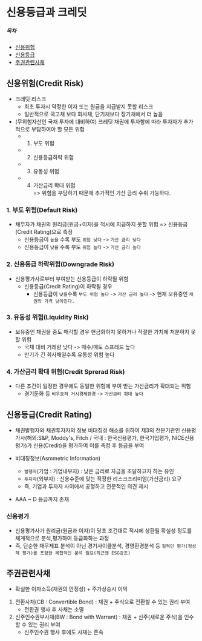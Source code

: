 # 신용등급과 크레딧  

##### 목차
- [신용위험](#신용위험credit-risk)  
- [신용등급](#신용등급credit-rating)
- [주권관련사채](#주권관련사채)
## 신용위험(Credit Risk)
- 크레딧 리스크    
    - 최초 투자시 약정한 이자 또는 원금을 지급받지 못할 리스크    
    - 일반적으로 국고채 보다 회사채, 단기채보다 장기채에서 더 높음    
- (무위험자산인 국채 투자에 대비하여) 크레딧 채권에 투자함에 따라 투자자가 추가적으로 부담하여야 할 모든 위험  
    - 1. 부도 위험  
    - 2. 신용등급하락 위험  
    - 3. 유동성 위험  
    - 4. 가산금리 확대 위험  
=> 위험을 부담하기 때문에 추가적인 가산 금리 수취 가능하다.

### 1. 부도 위험(Default Risk)
- 채무자가 채권의 원리금(원금+이자)을 적시에 지급하지 못할 위험 => 신용등급(Credit Rating)으로 측정
    - 신용등급이 `높을` 수록 부도 `위험 낮다` -> `가산 금리 낮다`  
    - 신용등급이 `낮을` 수록 부도 `위험 높다` -> `가산 금리 높다`  
### 2. 신용등급 하락위험(Downgrade Risk)
- 신용평가사로부터 부여받는 신용등급이 하락될 위험  
    - 신용등급(Credit Rating)이 하락될 경우  
        - 신용등급이 `낮을`수록 `부도 위험 높다` -> `가산 금리 높다`  -> 현재 보유중인 `채권의 가격 낮아진다.`  
### 3. 유동성 위험(Liquidity Risk)
- 보유중인 채권을 중도 매각할 경우 현금화하지 못하거나 적절한 가치에 처분하지 못할 위험  
    - 국채 대비 거래량 낮다 -> 매수/매도 스프레드 높다  
    - 만기가 긴 회사채일수록 유동성 위험 높다  
### 4. 가산금리 확대 위험(Credit Sprerad Risk)
- 다른 조건이 일정한 경우에도 동일한 위험에 부여 받는 가산금리가 확대되는 위험  
    - 경기둔화 등 `비우호적 거시경제환경` -> `가산금리 확대 높다`  

## 신용등급(Credit Rating)
- 채권발행자와 채권투자자의 정보 비대칭성 해소를 위하여 제3의 전문기관인 신용평가사(해외:S&P, Moddy's, Fitch / 국내 : 한국신용평가, 한국기업평가, NICE신용평가)가 신용(Credit)을 평가하여 이를 측정 후 등급을 부여  

- 비대칭정보(Asmmetric Information)  
    - `발행자`(기업 : 기업내부자) : 낮은 금리로 자금을 조달하고자 하는 유인  
    - `투자자`(외부자) : 신용수준에 맞는 적정한 리스크프리미엄(가산금리) 요구  
    - 즉, 기업과 투자자 사이에서 공정하고 전문적인 의견 제시  

- AAA ~ D 등급까지 존재

### 신용평가
- 신용평가사가 원리금(원금과 이자)이 당초 조건대로 적시에 상환될 확실성 정도를 체계적으로 분석,평가하여 등급화하는 과정
- 즉, 단순한 재무제표 분석이 아닌 경기사이클분석, 경영환경분석 등 `질적인 평가(정성적 평가)를 포함한 복합적인 분석 필요(최근엔 ESG강조)`

## 주권관련사채
- 확실한 이자소득(채권의 안정성) + 주가상승시 이익
1. 전환사채(CB : Convertible Bond) : 채권 + 주식으로 전환할 수 있는 권리 부여
    - 전환권 행사 후 사채는 소멸
2. 신주인수권부사채(BW : Bond with Warrant) : 채권 + 신주(새로운 주식)을 인수할 수 있는 권리 부여
    - 신주인수권 행사 후에도 사채는 존속
